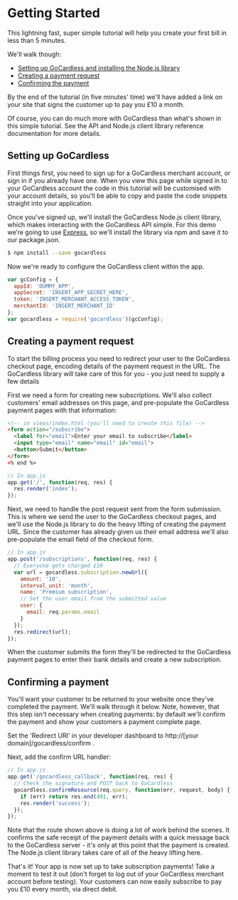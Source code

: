 # Getting Started

This lightning fast, super simple tutorial will help you create your first bill in less than 5 minutes.

We'll walk though:

* [Setting up GoCardless and installing the Node.js library](#setting-up-gocardless)
* [Creating a payment request](#creating-a-payment-request)
* [Confirming the payment](#confirming-a-payment)

By the end of the tutorial (in five minutes' time) we'll have added a link on your site that signs the customer up to pay you £10 a month.

Of course, you can do much more with GoCardless than what's shown in this simple tutorial. See the API and Node.js client library reference documentation for more details.

## Setting up GoCardless

First things first, you need to sign up for a GoCardless merchant account, or sign in if you already have one. When you view this page while signed in to your GoCardless account the code in this tutorial will be customised with your account details, so you'll be able to copy and paste the code snippets straight into your application.

Once you've signed up, we'll install the GoCardless Node.js client library, which makes interacting with the GoCardless API simple. For this demo we’re going to use [Express](http://expressjs.com/), so we'll install the library via npm and save it to our package.json.

```bash
$ npm install --save gocardless
```

Now we're ready to configure the GoCardless client within the app.

```js
var gcConfig = {
  appId: 'DUMMY_APP',
  appSecret: 'INSERT_APP_SECRET_HERE',
  token: 'INSERT_MERCHANT_ACCESS_TOKEN',
  merchantId: 'INSERT_MERCHANT_ID'
};
var gocardless = require('gocardless')(gcConfig);
```

## Creating a payment request

To start the billing process you need to redirect your user to the GoCardless checkout page, encoding details of the payment request in the URL. The GoCardless library will take care of this for you - you just need to supply a few details

First we need a form for creating new subscriptions. We'll also collect customers' email addresses on this page, and pre-populate the GoCardless payment pages with that information:

```html
<!-- in views/index.html (you'll need to create this file) -->
<form action="/subscribe">
  <label for="email">Enter your email to subscribe</label>
  <input type="email" name="email" id="email">
  <button>Submit</button>
</form>
<% end %>
```

```js
// In app.js
app.get('/', function(req, res) {
  res.render('index');
});
```

Next, we need to handle the post request sent from the form submission. This is where we send the user to the GoCardless checkout pages, and we'll use the Node.js library to do the heavy lifting of creating the payment URL. Since the customer has already given us their email address we'll also pre-populate the email field of the checkout form.

```js
// In app.js
app.post('/subscriptions', function(req, res) {
  // Everyone gets charged £10
  var url = gocardless.subscription.newUrl({
    amount: '10',
    interval_unit: 'month',
    name: 'Premium subscription',
    // Set the user email from the submitted value
    user: {
      email: req.params.email
    }
  });
  res.redirect(url);
});
```

When the customer submits the form they'll be redirected to the GoCardless payment pages to enter their bank details and create a new subscription.

## Confirming a payment

You'll want your customer to be returned to your website once they've completed the payment. We'll walk through it below. Note, however, that this step isn't necessary when creating payments: by default we'll confirm the payment and show your customers a payment complete page.

Set the 'Redirect URI' in your developer dashboard to http://[your domain]/gocardless/confirm .

Next, add the confirm URL handler:

```js
// In app.js
app.get('/gocardless_callback', function(req, res) {
  // Check the signature and POST back to GoCardless
  gocardless.confirmResource(req.query, function(err, request, body) {
    if (err) return res.end(401, err);
    res.render('success');
  });
});
```

Note that the route shown above is doing a lot of work behind the scenes. It confirms the safe receipt of the payment details with a quick message back to the GoCardless server - it's only at this point that the payment is created. The Node.js client library takes care of all of the heavy lifting here.

That's it! Your app is now set up to take subscription payments! Take a moment to test it out (don't forget to log out of your GoCardless merchant account before testing). Your customers can now easily subscribe to pay you £10 every month, via direct debit.
